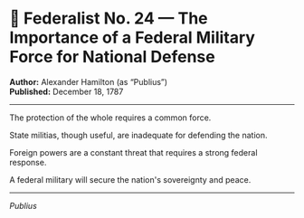 # 📜 Federalist No. 24 — The Importance of a Federal Military Force for National Defense

**Author:** Alexander Hamilton (as “Publius”)  
**Published:** December 18, 1787

---

The protection of the whole requires a common force.

State militias, though useful, are inadequate for defending the nation.

Foreign powers are a constant threat that requires a strong federal response.

A federal military will secure the nation's sovereignty and peace.

---

*Publius*
